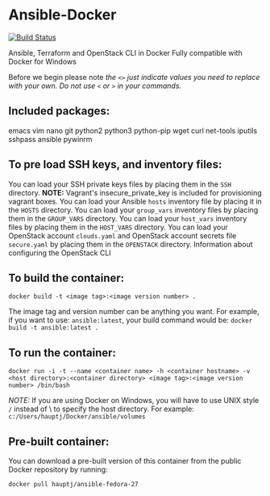 # Ansible-Docker

[![Build Status](https://travis-ci.org/HauptJ/Ansible-Docker.svg?branch=master)](https://travis-ci.org/HauptJ/Ansible-Docker)

Ansible, Terraform and OpenStack CLI in Docker
Fully compatible with Docker for Windows

Before we begin please note *the `<>` just indicate values you need to replace with your own. Do not use `<` or `>` in your commands.*

Included packages:
------------------

emacs
vim
nano
git
python2
python3
python-pip
wget
curl
net-tools
iputils
sshpass
ansible
pywinrm

To pre load SSH keys, and inventory files:
------------------------------------------
You can load your SSH private keys files by placing them in the `SSH` directory.
**NOTE:** Vagrant's insecure_private_key is included for provisioning vagrant boxes.
You can load your Ansible `hosts` inventory file by placing it in the `HOSTS` directory.
You can load your `group_vars` inventory files by placing them in the `GROUP_VARS` directory.
You can load your `host_vars` inventory files by placing them in the `HOST_VARS` directory.
You can load your OpenStack account `clouds.yaml` and OpenStack account secrets file `secure.yaml` by placing them in the `OPENSTACK` directory.
Information about configuring the OpenStack CLI



To build the container:
-----------------------

```
docker build -t <image tag>:<image version number> .
```

The image tag and version number can be anything you want. For example, if you want to use:
`ansible:latest`, your build command would be: `docker build -t ansible:latest . `


To run the container:
---------------------

```
docker run -i -t --name <container name> -h <container hostname> -v <host directory>:<container directory> <image tag>:<image version number> /bin/bash
```

*NOTE:* If you are using Docker on Windows, you will have to use UNIX style `/` instead of \ to specify the host directory. For example:
`c:/Users/hauptj/Docker/ansible/volumes`

Pre-built container:
--------------------

You can download a pre-built version of this container from the public Docker repository by running:

`docker pull hauptj/ansible-fedora-27`
